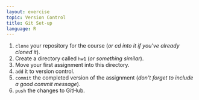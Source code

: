 ```yaml
---
layout: exercise
topic: Version Control
title: Git Set-up
language: R
---
```


1. `clone` your repository for the course (*or cd into it if you've already  
   cloned it*).
2. Create a directory called `hw1` (*or something similar*).
3. Move your first assignment into this directory.
4. `add` it to version control.
5. `commit` the completed version of the assignment (*don't forget to include a
   good commit message*).
6. `push` the changes to GitHub.

